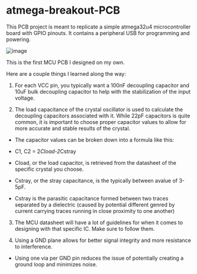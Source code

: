 # atmega-breakout-PCB
This PCB project is meant to replicate a simple atmega32u4 microcontroller board with GPIO pinouts. It contains a peripheral USB for programming and powering.

![image](https://user-images.githubusercontent.com/75451857/181871264-cc567129-c8c9-423a-ae4a-b7c5cdc2666f.png)

This is the first MCU PCB I designed on my own.

Here are a couple things I learned along the way:
1. For each VCC pin, you typically want a 100nF decoupling capacitor and 10uF bulk decoupling capacitor to help with the stabilization of the input voltage.

2. The load capacitance of the crystal oscillator is used to calculate the decoupling capacitors associated with it. While 22pF capacitors is quite common, it is important to choose proper capacitor values to allow for more accurate and stable results of the crystal.

 - The capacitor values can be broken down into a formula like this:
 - C1, C2 = 2*Cload-2*Cstray

 - Cload, or the load capacitor, is retrieved from the datasheet of the specific crystal you choose.
 - Cstray, or the stray capacitance, is the typically between avalue of 3-5pF.
 - Cstray is the parasitic capacitance formed between two traces separated by a dielectric (caused by potential different genred by current carrying traces running in   close proximity to one another)
 
 3. The MCU datasheet will have a lot of guidelines for when it comes to designing with that specific IC. Make sure to follow them.
 
 4. Using a GND plane allows for better signal integrity and more resistance to interference.
 - Using one via per GND pin reduces the issue of potentially creating a ground loop and minimizes noise.
